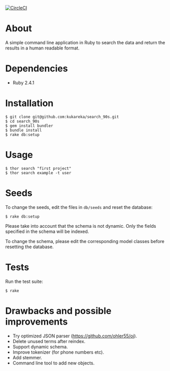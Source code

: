 [![CircleCI](https://circleci.com/gh/kukareka/search_90s.svg?style=svg)](https://circleci.com/gh/kukareka/search_90s)

# About

A simple command line application in Ruby to search the data and return the results in a human readable format.

# Dependencies

- Ruby 2.4.1 

# Installation

```
$ git clone git@github.com:kukareka/search_90s.git
$ cd search_90s
$ gem install bundler
$ bundle install
$ rake db:setup
```

# Usage

```apple js
$ thor search "first project"
$ thor search example -t user 
```

# Seeds

To change the seeds, edit the files in `db/seeds` and reset the database:

```
$ rake db:setup
```

Please take into account that the schema is not dynamic. Only the fields specified in the schema will be indexed.

To change the schema, please edit the corresponding model classes before resetting the database.

# Tests

Run the test suite:
```
$ rake
```

# Drawbacks and possible improvements

- Try optimized JSON parser (https://github.com/ohler55/oj).
- Delete unused terms after reindex.
- Support dynamic schema.
- Improve tokenizer (for phone numbers etc).
- Add stemmer.
- Command line tool to add new objects.
